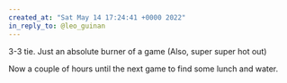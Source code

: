 ```yaml
---
created_at: "Sat May 14 17:24:41 +0000 2022"
in_reply_to: @leo_guinan
---
```


3-3 tie. Just an absolute burner of a game (Also, super super hot out)

Now a couple of hours until the next game to find some lunch and water.